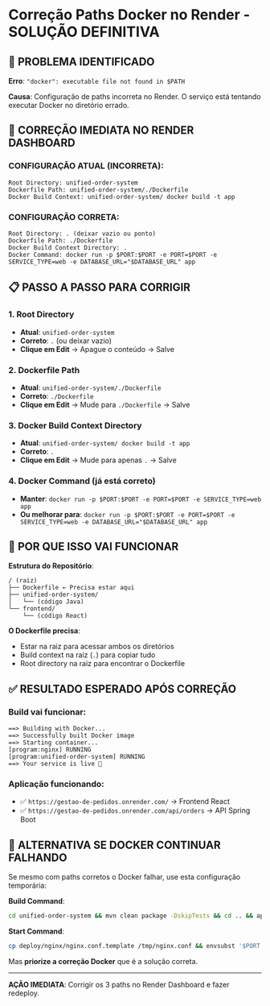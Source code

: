# Correção Paths Docker no Render - SOLUÇÃO DEFINITIVA

## 🚨 PROBLEMA IDENTIFICADO

**Erro**: `"docker": executable file not found in $PATH`

**Causa**: Configuração de paths incorreta no Render. O serviço está tentando executar Docker no diretório errado.

## 🔧 CORREÇÃO IMEDIATA NO RENDER DASHBOARD

### CONFIGURAÇÃO ATUAL (INCORRETA):
```
Root Directory: unified-order-system
Dockerfile Path: unified-order-system/./Dockerfile
Docker Build Context: unified-order-system/ docker build -t app
```

### CONFIGURAÇÃO CORRETA:
```
Root Directory: . (deixar vazio ou ponto)
Dockerfile Path: ./Dockerfile
Docker Build Context Directory: .
Docker Command: docker run -p $PORT:$PORT -e PORT=$PORT -e SERVICE_TYPE=web -e DATABASE_URL="$DATABASE_URL" app
```

## 📋 PASSO A PASSO PARA CORRIGIR

### 1. Root Directory
- **Atual**: `unified-order-system`
- **Correto**: `.` (ou deixar vazio)
- **Clique em Edit** → Apague o conteúdo → Salve

### 2. Dockerfile Path  
- **Atual**: `unified-order-system/./Dockerfile`
- **Correto**: `./Dockerfile`
- **Clique em Edit** → Mude para `./Dockerfile` → Salve

### 3. Docker Build Context Directory
- **Atual**: `unified-order-system/ docker build -t app`
- **Correto**: `.`
- **Clique em Edit** → Mude para apenas `.` → Salve

### 4. Docker Command (já está correto)
- **Manter**: `docker run -p $PORT:$PORT -e PORT=$PORT -e SERVICE_TYPE=web app`
- **Ou melhorar para**: `docker run -p $PORT:$PORT -e PORT=$PORT -e SERVICE_TYPE=web -e DATABASE_URL="$DATABASE_URL" app`

## 🎯 POR QUE ISSO VAI FUNCIONAR

**Estrutura do Repositório**:
```
/ (raiz)
├── Dockerfile ← Precisa estar aqui
├── unified-order-system/
│   └── (código Java)
└── frontend/
    └── (código React)
```

**O Dockerfile precisa**:
- Estar na raiz para acessar ambos os diretórios
- Build context na raiz (`.`) para copiar tudo
- Root directory na raiz para encontrar o Dockerfile

## ✅ RESULTADO ESPERADO APÓS CORREÇÃO

### Build vai funcionar:
```
==> Building with Docker...
==> Successfully built Docker image
==> Starting container...
[program:nginx] RUNNING
[program:unified-order-system] RUNNING
==> Your service is live 🎉
```

### Aplicação funcionando:
- ✅ `https://gestao-de-pedidos.onrender.com/` → Frontend React
- ✅ `https://gestao-de-pedidos.onrender.com/api/orders` → API Spring Boot

## 🚨 ALTERNATIVA SE DOCKER CONTINUAR FALHANDO

Se mesmo com paths corretos o Docker falhar, use esta configuração temporária:

**Build Command**:
```bash
cd unified-order-system && mvn clean package -DskipTests && cd .. && apt-get update && apt-get install -y nginx supervisor
```

**Start Command**:
```bash
cp deploy/nginx/nginx.conf.template /tmp/nginx.conf && envsubst '$PORT' < /tmp/nginx.conf > /etc/nginx/nginx.conf && cp deploy/supervisord/web.conf /etc/supervisor/conf.d/ && supervisord -c /etc/supervisor/conf.d/web.conf
```

Mas **priorize a correção Docker** que é a solução correta.

---

**AÇÃO IMEDIATA**: Corrigir os 3 paths no Render Dashboard e fazer redeploy.